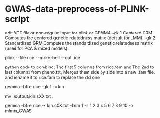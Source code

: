 # GWAS-data-preprocess-of-PLINK-script
edit VCF file or non-regular input for plink or GEMMA
-gk 1	Centered GRM	Computes the centered genetic relatedness matrix (default for LMM).
-gk 2	Standardized GRM	Computes the standardized genetic relatedness matrix (used for PCA & mixed models).

plink --file rice --make-bed --out rice

python code to combine: The first 5 columns from rice.fam and The 2nd to last columns from pheno.txt, Merges them side by side into a new .fam file. 
and rename it to rice.fam to replace the old one

gemma -bfile rice -gk 1 -o kin

mv ./output/kin.sXX.txt .

gemma -bfile rice -k kin.cXX.txt -lmm 1 -n 1 2 3 4 5 6 7 8 9 10 -o mlmm_GWAS
